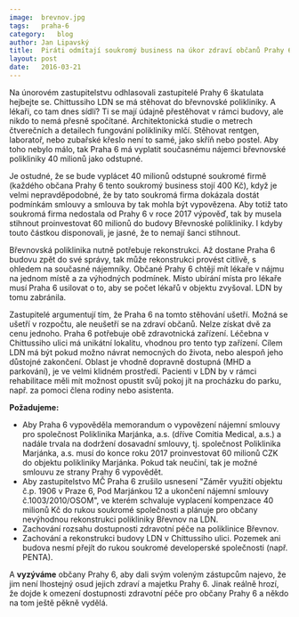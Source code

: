 ```yaml
---
image:	brevnov.jpg
tags:	praha-6
category:	blog
author:	Jan Lipavský
title:	Piráti odmítají soukromý business na úkor zdraví občanů Prahy 6
layout:	post
date:	2016-03-21
---
```


Na únorovém zastupitelstvu odhlasovali zastupitelé Prahy 6 škatulata hejbejte se. Chittussiho LDN se má stěhovat do břevnovské polikliniky. A lékaři, co tam dnes sídlí? Ti se mají údajně přestěhovat v rámci budovy, ale nikdo to nemá přesně spočítané. Architektonická studie o metrech čtverečních a detailech fungování polikliniky mlčí. Stěhovat rentgen, laboratoř, nebo zubařské křeslo není to samé, jako skříň nebo postel. Aby toho nebylo málo, tak Praha 6 má vyplatit současnému nájemci břevnovské polikliniky 40 milionů jako odstupné.

Je ostudné, že se bude vyplácet 40 milionů odstupné soukromé firmě (každého občana Prahy 6 tento soukromý business stojí 400 Kč), když je velmi nepravděpodobné, že by tato soukromá firma dokázala dostát podmínkám smlouvy a smlouva by tak mohla být vypovězena. Aby totiž tato soukromá firma nedostala od Prahy 6 v roce 2017 výpověď, tak by musela stihnout proinvestovat 60 milionů do budovy Břevnoské polikliniky. I kdyby touto částkou disponovali, je jasné, že to nemají šanci stihnout.

Břevnovská poliklinika nutně potřebuje rekonstrukci. Až dostane Praha 6 budovu zpět do své správy, tak může rekonstrukci provést citlivě, s ohledem na současné nájemníky. Občané Prahy 6 chtějí mít lékaře v nájmu na jednom místě a za výhodných podmínek. Místo ubírání místa pro lékaře musí Praha 6 usilovat o to, aby se počet lékařů v objektu zvyšoval. LDN by tomu zabránila.

Zastupitelé argumentují tím, že Praha 6 na tomto stěhování ušetří. Možná se ušetří v rozpočtu, ale neušetří se na zdraví občanů. Nelze získat dvě za cenu jednoho. Praha 6 potřebuje obě zdravotnická zařízení. Léčebna v Chittussiho ulici má unikátní lokalitu, vhodnou pro tento typ zařízení. Cílem LDN má být pokud možno návrat nemocných do života, nebo alespoň jeho důstojné zakončení. Oblast je vhodně dopravně dostupná (MHD a parkování), je ve velmi klidném prostředí. Pacienti v LDN by v rámci rehabilitace měli mít možnost opustit svůj pokoj jít na procházku do parku, např. za pomoci člena rodiny nebo asistenta.

**Požadujeme:**

* Aby Praha 6 vypověděla memorandum o vypovězení nájemní smlouvy pro společnost Poliklinika Marjánka, a.s. (dříve Comitia Medical, a.s.) a nadále trvala na dodržení dosavadní smlouvy, tj. společnost  Poliklinika Marjánka, a.s. musí do konce roku 2017 proinvestovat 60 milionů CZK do objektu polikliniky Marjánka. Pokud tak neučiní, tak je možné smlouvu ze strany Prahy 6 vypovědět.
* Aby zastupitelstvo MČ Praha 6 zrušilo usnesení "Záměr využití objektu č.p. 1906 v Praze 6, Pod Marjánkou 12 a ukončení nájemní smlouvy č.1003/2010/OSOM", ve kterém schvaluje vyplacení kompenzace 40 milionů Kč do rukou soukromé společnosti a plánuje pro občany nevýhodnou rekonstrukci polikliniky Břevnov na LDN.
* Zachování rozsahu dostupnosti zdravotní péče na poliklinice Břevnov.
* Zachování a rekonstrukci budovy LDN v Chittussiho ulici. Pozemek ani budova nesmí přejít do rukou soukromé developerské společnosti (např. PENTA).

A **vyzýváme** občany Prahy 6, aby dali svým voleným zástupcům najevo, že jim není lhostejný osud jejich zdraví a majetku Prahy 6. Jinak reálně hrozí, že dojde k omezení dostupnosti zdravotní péče pro občany Prahy 6 a někdo na tom ještě pěkně vydělá.
